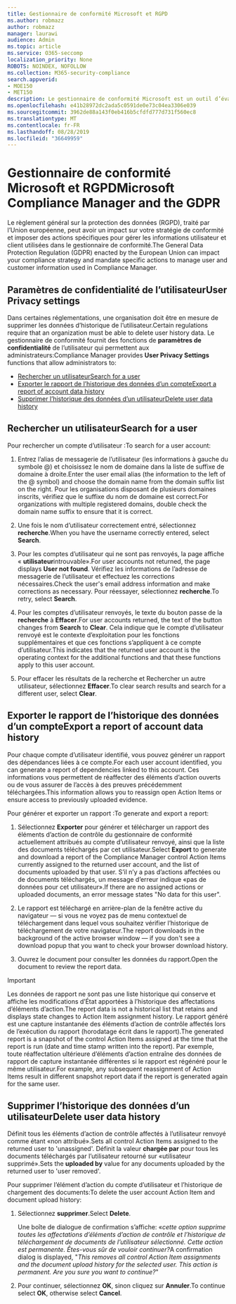 ```yaml
---
title: Gestionnaire de conformité Microsoft et RGPD
ms.author: robmazz
author: robmazz
manager: laurawi
audience: Admin
ms.topic: article
ms.service: O365-seccomp
localization_priority: None
ROBOTS: NOINDEX, NOFOLLOW
ms.collection: M365-security-compliance
search.appverid:
- MOE150
- MET150
description: Le gestionnaire de conformité Microsoft est un outil d’évaluation des risques gratuit basé sur un flux de travail dans le portail d’approbation de service Microsoft. Le gestionnaire de conformité vous permet de suivre, d’affecter et de vérifier les activités de conformité réglementaire liées aux services Cloud de Microsoft.
ms.openlocfilehash: e41b28972dc2ada5c0591de0e73c04ea3306e039
ms.sourcegitcommit: 3962de88a143f0eb416b5cfdfd777d731f560ec8
ms.translationtype: MT
ms.contentlocale: fr-FR
ms.lasthandoff: 08/28/2019
ms.locfileid: "36649959"
---
```

# <a name="microsoft-compliance-manager-and-the-gdpr"></a><span data-ttu-id="b8e70-104">Gestionnaire de conformité Microsoft et RGPD</span><span class="sxs-lookup"><span data-stu-id="b8e70-104">Microsoft Compliance Manager and the GDPR</span></span>

<span data-ttu-id="b8e70-105">Le règlement général sur la protection des données (RGPD), traité par l’Union européenne, peut avoir un impact sur votre stratégie de conformité et imposer des actions spécifiques pour gérer les informations utilisateur et client utilisées dans le gestionnaire de conformité.</span><span class="sxs-lookup"><span data-stu-id="b8e70-105">The General Data Protection Regulation (GDPR) enacted by the European Union can impact your compliance strategy and mandate specific actions to manage user and customer information used in Compliance Manager.</span></span>

## <a name="user-privacy-settings"></a><span data-ttu-id="b8e70-106">Paramètres de confidentialité de l’utilisateur</span><span class="sxs-lookup"><span data-stu-id="b8e70-106">User Privacy settings</span></span>

<span data-ttu-id="b8e70-107">Dans certaines réglementations, une organisation doit être en mesure de supprimer les données d’historique de l’utilisateur.</span><span class="sxs-lookup"><span data-stu-id="b8e70-107">Certain regulations require that an organization must be able to delete user history data.</span></span> <span data-ttu-id="b8e70-108">Le gestionnaire de conformité fournit des fonctions de **paramètres de confidentialité** de l’utilisateur qui permettent aux administrateurs:</span><span class="sxs-lookup"><span data-stu-id="b8e70-108">Compliance Manager provides **User Privacy Settings** functions that allow administrators to:</span></span>
  
- [<span data-ttu-id="b8e70-109">Rechercher un utilisateur</span><span class="sxs-lookup"><span data-stu-id="b8e70-109">Search for a user</span></span>](#search-for-a-user)
- [<span data-ttu-id="b8e70-110">Exporter le rapport de l’historique des données d’un compte</span><span class="sxs-lookup"><span data-stu-id="b8e70-110">Export a report of account data history</span></span>](#export-a-report-of-account-data-history)
- [<span data-ttu-id="b8e70-111">Supprimer l’historique des données d’un utilisateur</span><span class="sxs-lookup"><span data-stu-id="b8e70-111">Delete user data history</span></span>](#delete-user-data-history)
  
## <a name="search-for-a-user"></a><span data-ttu-id="b8e70-112">Rechercher un utilisateur</span><span class="sxs-lookup"><span data-stu-id="b8e70-112">Search for a user</span></span>

<span data-ttu-id="b8e70-113">Pour rechercher un compte d’utilisateur :</span><span class="sxs-lookup"><span data-stu-id="b8e70-113">To search for a user account:</span></span>
  
1. <span data-ttu-id="b8e70-114">Entrez l’alias de messagerie de l’utilisateur (les informations à gauche du symbole @) et choisissez le nom de domaine dans la liste de suffixe de domaine à droite.</span><span class="sxs-lookup"><span data-stu-id="b8e70-114">Enter the user email alias (the information to the left of the @ symbol) and choose the domain name from the  domain suffix list on the right.</span></span> <span data-ttu-id="b8e70-115">Pour les organisations disposant de plusieurs domaines inscrits, vérifiez que le suffixe du nom de domaine est correct.</span><span class="sxs-lookup"><span data-stu-id="b8e70-115">For organizations with multiple registered domains, double check the domain name suffix to ensure that it is correct.</span></span>

2. <span data-ttu-id="b8e70-116">Une fois le nom d’utilisateur correctement entré, sélectionnez **recherche**.</span><span class="sxs-lookup"><span data-stu-id="b8e70-116">When you have the username correctly entered, select **Search**.</span></span>

3. <span data-ttu-id="b8e70-117">Pour les comptes d’utilisateur qui ne sont pas renvoyés, la page affiche « **utilisateur**introuvable».</span><span class="sxs-lookup"><span data-stu-id="b8e70-117">For user accounts not returned, the page displays **User not found**.</span></span> <span data-ttu-id="b8e70-118">Vérifiez les informations de l’adresse de messagerie de l’utilisateur et effectuez les corrections nécessaires.</span><span class="sxs-lookup"><span data-stu-id="b8e70-118">Check the user's email address information and make corrections as necessary.</span></span> <span data-ttu-id="b8e70-119">Pour réessayer, sélectionnez **recherche**.</span><span class="sxs-lookup"><span data-stu-id="b8e70-119">To retry, select **Search**.</span></span>

4. <span data-ttu-id="b8e70-120">Pour les comptes d’utilisateur renvoyés, le texte du bouton passe de la **recherche** à **Effacer**.</span><span class="sxs-lookup"><span data-stu-id="b8e70-120">For user accounts returned, the text of the button changes from **Search** to **Clear**.</span></span> <span data-ttu-id="b8e70-121">Cela indique que le compte d’utilisateur renvoyé est le contexte d’exploitation pour les fonctions supplémentaires et que ces fonctions s’appliquent à ce compte d’utilisateur.</span><span class="sxs-lookup"><span data-stu-id="b8e70-121">This indicates that the returned user account is the operating context for the additional functions and that these functions apply to this user account.</span></span>

5. <span data-ttu-id="b8e70-122">Pour effacer les résultats de la recherche et Rechercher un autre utilisateur, sélectionnez **Effacer**.</span><span class="sxs-lookup"><span data-stu-id="b8e70-122">To clear search results and search for a different user, select **Clear**.</span></span>

## <a name="export-a-report-of-account-data-history"></a><span data-ttu-id="b8e70-123">Exporter le rapport de l’historique des données d’un compte</span><span class="sxs-lookup"><span data-stu-id="b8e70-123">Export a report of account data history</span></span>

<span data-ttu-id="b8e70-124">Pour chaque compte d’utilisateur identifié, vous pouvez générer un rapport des dépendances liées à ce compte.</span><span class="sxs-lookup"><span data-stu-id="b8e70-124">For each user account identified, you can generate a report of dependencies linked to this account.</span></span> <span data-ttu-id="b8e70-125">Ces informations vous permettent de réaffecter des éléments d’action ouverts ou de vous assurer de l’accès à des preuves précédemment téléchargées.</span><span class="sxs-lookup"><span data-stu-id="b8e70-125">This information allows you to reassign open Action Items or ensure access to previously uploaded evidence.</span></span>
  
 <span data-ttu-id="b8e70-126">Pour générer et exporter un rapport :</span><span class="sxs-lookup"><span data-stu-id="b8e70-126">To generate and export a report:</span></span>
  
1. <span data-ttu-id="b8e70-127">Sélectionnez **Exporter** pour générer et télécharger un rapport des éléments d’action de contrôle du gestionnaire de conformité actuellement attribués au compte d’utilisateur renvoyé, ainsi que la liste des documents téléchargés par cet utilisateur.</span><span class="sxs-lookup"><span data-stu-id="b8e70-127">Select **Export** to generate and download a report of the Compliance Manager control Action Items currently assigned to the returned user account, and the list of documents uploaded by that user.</span></span> <span data-ttu-id="b8e70-128">S’il n’y a pas d’actions affectées ou de documents téléchargés, un message d’erreur indique «pas de données pour cet utilisateur».</span><span class="sxs-lookup"><span data-stu-id="b8e70-128">If there are no assigned actions or uploaded documents, an error message states "No data for this user".</span></span>

2. <span data-ttu-id="b8e70-129">Le rapport est téléchargé en arrière-plan de la fenêtre active du navigateur — si vous ne voyez pas de menu contextuel de téléchargement dans lequel vous souhaitez vérifier l’historique de téléchargement de votre navigateur.</span><span class="sxs-lookup"><span data-stu-id="b8e70-129">The report downloads in the background of the active browser window — if you don't see a download popup that you want to check your browser download history.</span></span>

3. <span data-ttu-id="b8e70-130">Ouvrez le document pour consulter les données du rapport.</span><span class="sxs-lookup"><span data-stu-id="b8e70-130">Open the document to review the report data.</span></span>

> [!IMPORTANT]
> <span data-ttu-id="b8e70-131">Les données de rapport ne sont pas une liste historique qui conserve et affiche les modifications d’État apportées à l’historique des affectations d’éléments d’action.</span><span class="sxs-lookup"><span data-stu-id="b8e70-131">The report data is not a historical list that retains and displays state changes to Action Item assignment history.</span></span> <span data-ttu-id="b8e70-132">Le rapport généré est une capture instantanée des éléments d’action de contrôle affectés lors de l’exécution du rapport (horodatage écrit dans le rapport).</span><span class="sxs-lookup"><span data-stu-id="b8e70-132">The generated report is a snapshot of the control Action Items assigned at the time that the report is run (date and time stamp written into the report).</span></span> <span data-ttu-id="b8e70-133">Par exemple, toute réaffectation ultérieure d’éléments d’action entraîne des données de rapport de capture instantanée différentes si le rapport est régénéré pour le même utilisateur.</span><span class="sxs-lookup"><span data-stu-id="b8e70-133">For example, any subsequent reassignment of Action Items result in different snapshot report data if the report is generated again for the same user.</span></span>
  
## <a name="delete-user-data-history"></a><span data-ttu-id="b8e70-134">Supprimer l’historique des données d’un utilisateur</span><span class="sxs-lookup"><span data-stu-id="b8e70-134">Delete user data history</span></span>

<span data-ttu-id="b8e70-135">Définit tous les éléments d’action de contrôle affectés à l’utilisateur renvoyé comme étant «non attribué».</span><span class="sxs-lookup"><span data-stu-id="b8e70-135">Sets all control Action Items assigned to the returned user to 'unassigned'.</span></span> <span data-ttu-id="b8e70-136">Définit la valeur **chargée par** pour tous les documents téléchargés par l’utilisateur retourné sur «utilisateur supprimé».</span><span class="sxs-lookup"><span data-stu-id="b8e70-136">Sets the **uploaded by** value for any documents uploaded by the returned user to 'user removed'.</span></span>
  
<span data-ttu-id="b8e70-137">Pour supprimer l’élément d’action du compte d’utilisateur et l’historique de chargement des documents:</span><span class="sxs-lookup"><span data-stu-id="b8e70-137">To delete the user account Action Item and document upload history:</span></span>
  
1. <span data-ttu-id="b8e70-138">Sélectionnez **supprimer**.</span><span class="sxs-lookup"><span data-stu-id="b8e70-138">Select **Delete**.</span></span>

    <span data-ttu-id="b8e70-139">Une boîte de dialogue de confirmation s’affiche: «*cette option supprime toutes les affectations d’éléments d’action de contrôle et l’historique de téléchargement de documents de l’utilisateur sélectionné. Cette action est permanente. Êtes-vous sûr de vouloir continuer?*</span><span class="sxs-lookup"><span data-stu-id="b8e70-139">A confirmation dialog is displayed, "*This removes all control Action Item assignments and the document upload history for the selected user. This action is permanent. Are you sure you want to continue?*"</span></span>

2. <span data-ttu-id="b8e70-140">Pour continuer, sélectionnez **OK**, sinon cliquez sur **Annuler**.</span><span class="sxs-lookup"><span data-stu-id="b8e70-140">To continue select **OK**, otherwise select **Cancel**.</span></span>
